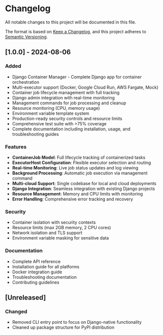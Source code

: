 # Changelog

All notable changes to this project will be documented in this file.

The format is based on [Keep a Changelog](https://keepachangelog.com/en/1.0.0/),
and this project adheres to [Semantic Versioning](https://semver.org/spec/v2.0.0.html).

## [1.0.0] - 2024-08-06

### Added
- Django Container Manager - Complete Django app for container orchestration
- Multi-executor support (Docker, Google Cloud Run, AWS Fargate, Mock)
- Container job lifecycle management with full tracking
- Django admin integration with real-time monitoring
- Management commands for job processing and cleanup  
- Resource monitoring (CPU, memory usage)
- Environment variable template system
- Production-ready security controls and resource limits
- Comprehensive test suite with >75% coverage
- Complete documentation including installation, usage, and troubleshooting guides

### Features
- **ContainerJob Model**: Full lifecycle tracking of containerized tasks
- **ExecutorHost Configuration**: Flexible executor selection and routing
- **Real-time Monitoring**: Live job status updates and log viewing
- **Background Processing**: Automatic job execution via management command
- **Multi-cloud Support**: Single codebase for local and cloud deployments
- **Django Integration**: Seamless integration with existing Django projects
- **Resource Management**: Memory and CPU limits with monitoring
- **Error Handling**: Comprehensive error tracking and recovery

### Security
- Container isolation with security contexts
- Resource limits (max 2GB memory, 2 CPU cores)
- Network isolation and TLS support
- Environment variable masking for sensitive data

### Documentation
- Complete API reference
- Installation guide for all platforms  
- Docker integration guide
- Troubleshooting documentation
- Contributing guidelines

## [Unreleased]

### Changed
- Removed CLI entry point to focus on Django-native functionality
- Cleaned up package structure for PyPI distribution